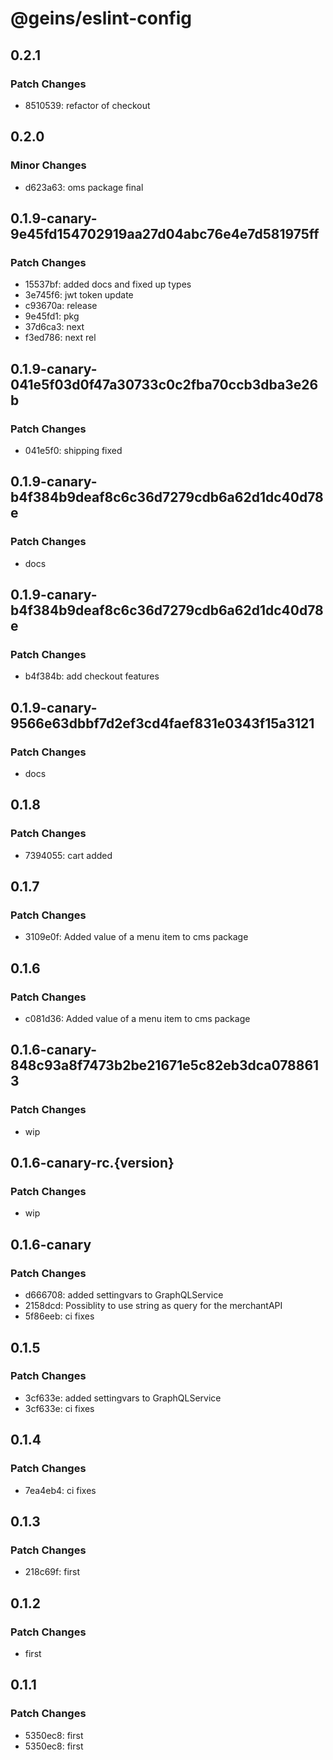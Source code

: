 # @geins/eslint-config

## 0.2.1

### Patch Changes

- 8510539: refactor of checkout

## 0.2.0

### Minor Changes

- d623a63: oms package final

## 0.1.9-canary-9e45fd154702919aa27d04abc76e4e7d581975ff

### Patch Changes

- 15537bf: added docs and fixed up types
- 3e745f6: jwt token update
- c93670a: release
- 9e45fd1: pkg
- 37d6ca3: next
- f3ed786: next rel

## 0.1.9-canary-041e5f03d0f47a30733c0c2fba70ccb3dba3e26b

### Patch Changes

- 041e5f0: shipping fixed

## 0.1.9-canary-b4f384b9deaf8c6c36d7279cdb6a62d1dc40d78e

### Patch Changes

- docs

## 0.1.9-canary-b4f384b9deaf8c6c36d7279cdb6a62d1dc40d78e

### Patch Changes

- b4f384b: add checkout features

## 0.1.9-canary-9566e63dbbf7d2ef3cd4faef831e0343f15a3121

### Patch Changes

- docs

## 0.1.8

### Patch Changes

- 7394055: cart added

## 0.1.7

### Patch Changes

- 3109e0f: Added value of a menu item to cms package

## 0.1.6

### Patch Changes

- c081d36: Added value of a menu item to cms package

## 0.1.6-canary-848c93a8f7473b2be21671e5c82eb3dca0788613

### Patch Changes

- wip

## 0.1.6-canary-rc.{version}

### Patch Changes

- wip

## 0.1.6-canary

### Patch Changes

- d666708: added settingvars to GraphQLService
- 2158dcd: Possiblity to use string as query for the merchantAPI
- 5f86eeb: ci fixes

## 0.1.5

### Patch Changes

- 3cf633e: added settingvars to GraphQLService
- 3cf633e: ci fixes

## 0.1.4

### Patch Changes

- 7ea4eb4: ci fixes

## 0.1.3

### Patch Changes

- 218c69f: first

## 0.1.2

### Patch Changes

- first

## 0.1.1

### Patch Changes

- 5350ec8: first
- 5350ec8: first
